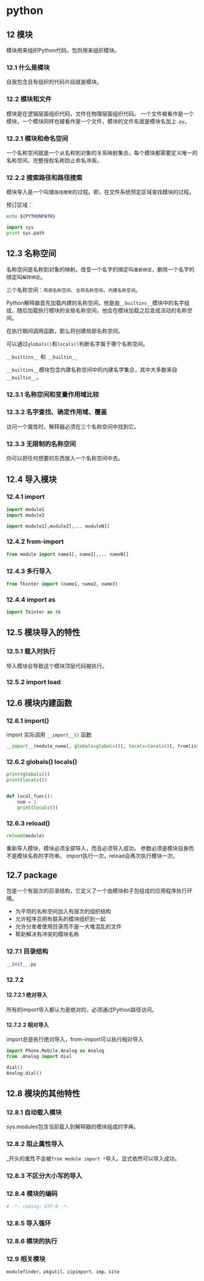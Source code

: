 # python

## 12 模块

模块用来组织Python代码，包则用来组织模块。

### 12.1 什么是模块

自我包含且有组织的代码片段就是模块。

### 12.2 模块和文件

模块是在逻辑层面组织代码，文件在物理层面组织代码。
一个文件被看作是一个模块，一个模块同样也被看作是一个文件，模块的文件名就是模块名加上`.py`。

### 12.2.1 模块和命名空间

一个名称空间就是一个从名称到对象的关系映射集合。每个模块都需要定义唯一的名称空间，完整授权名称防止命名冲突。

### 12.2.2 搜索路径和路径搜索

模块导入是一个叫做`路径搜索`的过程。即，在文件系统预定区域查找模块的过程。

预订区域：

```sh
echo ${PYTHONPATH}
```

```py
import sys
print sys.path
```

## 12.3 名称空间

名称空间是名称到对象的映射。改变一个名字的绑定叫`重新绑定`，删除一个名字的绑定叫`解除绑定`。

三个名称空间：`局部名称空间`、`全局名称空间`、`内建名称空间`。

Python解释器首先加载内建的名称空间，他是由`__builtins__`模块中的名字组成，随后加载执行模块的全局名称空间，他会在模块加载之后变成活动的名称空间。

在执行期间调用函数，那么将创建局部名称空间。

可以通过`globals()`和`locals()`判断名字属于哪个名称空间。

`__builtins__` 和 `__builtin__`

`__builtins__`模块包含内建名称空间中的内建名字集合，其中大多数来自`__builtin__`。

### 12.3.1 名称空间和变量作用域比较

### 12.3.2 名字查找、确定作用域、覆盖

访问一个属性时，解释器必须在三个名称空间中找到它。

### 12.3.3 无限制的名称空间

你可以把任何想要的东西放入一个名称空间中去。

## 12.4 导入模块

### 12.4.1 import

```py
import module1
import module2

import module1[,module2[,... moduleN]]
```

### 12.4.2 from-import

```py
from module import name1[, name2[,... nameN]]
```

### 12.4.3 多行导入

```py
from Tkinter import (name1, name2, name3)
```

### 12.4.4 import as

```py
import Tkinter as tk
```

## 12.5 模块导入的特性

### 12.5.1 载入时执行

导入模块会导致这个模块顶层代码被执行。

### 12.5.2 import load

## 12.6 模块内建函数

### 12.6.1 __import__()

import 实际调用 `__import__()` 函数

```py
__import__(module_name[, globals=globals()[, locals=locals()[, fromlist=[]]]])
```

### 12.6.2 globals() locals()

```py
print(globals())
print(locals())


def local_func():
    num = 1
    print(locals())
```

### 12.6.3 reload()

```py
reload(module)
```

重新导入模块，模块必须全部导入，而且必须导入成功。
参数必须是模块自身而不是模块名称的字符串。
import执行一次，reload会再次执行模块一次。

## 12.7 package

包是一个有层次的目录结构，它定义了一个由模块和子包组成的应用程序执行环境。

* 为平坦的名称空间加入有层次的组织结构
* 允许程序员把有联系的模块组织到一起
* 允许分发者使用目录而不是一大堆混乱的文件
* 帮助解决有冲突的模块名称

### 12.7.1 目录结构

```py
__init__.py
```

### 12.7.2 

#### 12.7.2.1 绝对导入

所有的import导入都认为是绝对的，必须通过Python路径访问。

#### 12.7.2.2 相对导入

import总是执行绝对导入，from-import可以执行相对导入

```py
import Phone.Mobile.Analog as Analog
from .Analog import dial

dial()
Analog.dial()
```

## 12.8 模块的其他特性

### 12.8.1 自动载入模块

sys.modules包含当前载入到解释器的模块组成的字典。

### 12.8.2 阻止属性导入

_开头的属性不会被`from module import *`导入。显式依然可以导入成功。

### 12.8.3 不区分大小写的导入

### 12.8.4 模块的编码

```py
# -*- coding: UTF-8 -*-
```

### 12.8.5 导入循环

### 12.8.6 模块的执行

### 12.9 相关模块

```py
modulefinder、pkgutil、zipimport、imp、site
```
